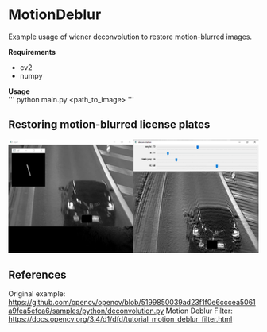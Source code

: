 # MotionDeblur
Example usage of wiener deconvolution to restore motion-blurred images.

**Requirements**<br>
- cv2
- numpy

**Usage**<br>
'''
python main.py <path_to_image>
'''

## Restoring motion-blurred license plates<br>
![](/Demo.png?raw=true)


## References
Original example: https://github.com/opencv/opencv/blob/5199850039ad23f1f0e6cccea5061a9fea5efca6/samples/python/deconvolution.py
Motion Deblur Filter: https://docs.opencv.org/3.4/d1/dfd/tutorial_motion_deblur_filter.html
